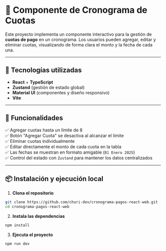 # 📅 Componente de Cronograma de Cuotas

Este proyecto implementa un componente interactivo para la gestión de **cuotas de pago** en un cronograma. Los usuarios pueden agregar, editar y eliminar cuotas, visualizando de forma clara el monto y la fecha de cada una.

---

## 🚀 Tecnologías utilizadas

- **React** + **TypeScript**
- **Zustand** (gestión de estado global)
- **Material UI** (componentes y diseño responsivo)
- **Vite**

---

## 🎯 Funcionalidades

✅ Agregar cuotas hasta un límite de 8  
✅ Botón "Agregar Cuota" se desactiva al alcanzar el límite  
✅ Eliminar cuotas individualmente  
✅ Editar directamente el monto de cada cuota en la tabla  
✅ Las fechas se muestran en formato amigable (`01 Enero 2025`)  
✅ Control del estado con `Zustand` para mantener los datos centralizados

---

## 📦 Instalación y ejecución local

1. **Clona el repositorio**

```bash
git clone https://github.com/churi-dev/cronograma-pagos-react-web.git
cd cronograma-pagos-react-web

```
2. **Instala las dependencias**

```bash
npm install

```

3. **Ejecuta el proyecto**

```bash
npm run dev

